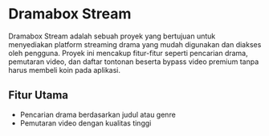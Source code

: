 # Dramabox Stream
Dramabox Stream adalah sebuah proyek yang bertujuan untuk menyediakan platform streaming drama yang mudah digunakan dan diakses oleh pengguna. Proyek ini mencakup fitur-fitur seperti pencarian drama, pemutaran video, dan daftar tontonan beserta bypass video premium tanpa harus membeli koin pada aplikasi.

## Fitur Utama
- Pencarian drama berdasarkan judul atau genre
- Pemutaran video dengan kualitas tinggi